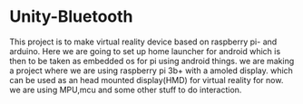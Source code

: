 # Unity-Bluetooth
This project is to make virtual reality device based on raspberry pi- and arduino.
Here we are going to set up home launcher for android which is then to be taken as embedded os for pi using android things.
we are making a project where we are using raspberry pi 3b+ with a amoled display.
which can be used as an head mounted display(HMD) for virtual reality for now.
we are using MPU,mcu and some other stuff to do interaction.

